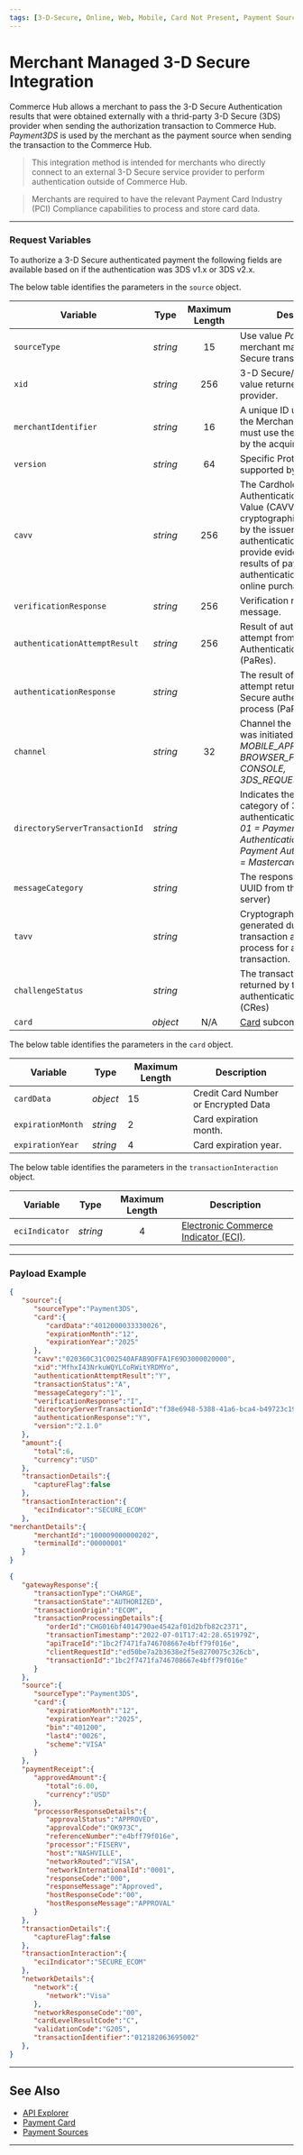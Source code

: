 ```yaml
---
tags: [3-D-Secure, Online, Web, Mobile, Card Not Present, Payment Source]
---
```


# Merchant Managed 3-D Secure Integration

Commerce Hub allows a merchant to pass the 3-D Secure Authentication results that were obtained externally with a thrid-party 3-D Secure (3DS) provider when sending the authorization transaction to Commerce Hub. _Payment3DS_ is used by the merchant as the payment source when sending the transaction to the Commerce Hub.

<!-- theme: info -->
> This integration method is intended for merchants who directly connect to an external 3-D Secure service provider to perform authentication outside of Commerce Hub.

<!-- theme: warning -->
> Merchants are required to have the relevant Payment Card Industry (PCI) Compliance capabilities to process and store card data.

---

### Request Variables

To authorize a 3-D Secure authenticated payment the following fields are available based on if the authentication was 3DS v1.x or 3DS v2.x.

<!--
type: tab
titles: source, card, transactionInteraction
-->

The below table identifies the parameters in the `source` object.

| Variable | Type | Maximum Length | Description |
| -------- | :--: | :------------: | ------------------ |
| `sourceType` | *string* | 15 | Use value *Payment3ds* for merchant managed 3-D Secure transactions. |
| `xid` | *string* | 256 | 3-D Secure/Verified by Visa value returned by the 3DS provider. |
| `merchantIdentifier` | *string* | 16 | A unique ID used to identify the Merchant. The merchant must use the value assigned by the acquirer |
| `version` | *string* | 64 | Specific Protocol version supported by 3DS. |
| `cavv` | *string* | 256 | The Cardholder Authentication Verification Value (CAVV) is a cryptographic value derived by the issuer during payment authentication that can provide evidence of the results of payment authentication during an online purchase. |
| `verificationResponse` | *string* | 256 | Verification response message. |
| `authenticationAttemptResult` | *string* | 256 | Result of authentication attempt from Payer Authentication Response (PaRes). |
| `authenticationResponse` | *string* |  | The result of authentication attempt returned by the 3D Secure authentication process (PaRes). |
| `channel` | *string* | 32 | Channel the 3DS transaction was initiated. _**Valid Values:** MOBILE_APP, MOBILE_WEB, BROWSER_PC, KIOSK, CONSOLE, 3DS_REQUESTOR_INITIATED_ |
| `directoryServerTransactionId` | *string* |  | Indicates the message category of 3d secure authentication version 2.X. _01 = Payment Authentication, 02 = Non-Payment Authentication, 80 = Mastercard Data Only_ |
| `messageCategory` | *string* |  | The response transaction UUID from the DS (directory server) |
| `tavv` | *string* |  | Cryptographic value that is generated during the Visa transaction authentication process for a payment token transaction. |
| `challengeStatus` | *string* |  | The transaction status as returned by the 3D Secure authentication process. (CRes) |
| `card` | *object* | N/A | [Card](?path=docs/Resources/Master-Data/Card.md) subcomponent objects. |

<!--
type: tab
-->

The below table identifies the parameters in the `card` object.

| Variable | Type| Maximum Length | Description |
|---------|----------|----------------|---------|
| `cardData` | *object* | 15 |  Credit Card Number or Encrypted Data |
| `expirationMonth` | *string* | 2 | Card expiration month. |
| `expirationYear` | *string* | 4 | Card expiration year. |

<!--
type: tab
-->

The below table identifies the parameters in the `transactionInteraction` object.

| Variable | Type | Maximum Length | Description |
| -------- | :--: | :------------: | ------------------ |
| `eciIndicator` | *string* | 4 | [Electronic Commerce Indicator (ECI)](?path=docs/Resources/Master-Data/Transaction-Interaction.md#electroniccommerceindicators). |

<!-- type: tab-end -->

---

### Payload Example

<!--
type: tab
titles: Request, Response
-->

```json
{
   "source":{
      "sourceType":"Payment3DS",
      "card":{
         "cardData":"4012000033330026",
         "expirationMonth":"12",
         "expirationYear":"2025"
      },
      "cavv":"020360C31C002540AFAB9DFFA1F69D3000020000",
      "xid":"MfhxI43NrkuWQYLCoRWitYRDMYo",
      "authenticationAttemptResult":"Y",
      "transactionStatus":"A",
      "messageCategory":"1",
      "verificationResponse":"I",
      "directoryServerTransactionId":"f38e6948-5388-41a6-bca4-b49723c19437",
      "authenticationResponse":"Y",
      "version":"2.1.0"
   },
   "amount":{
      "total":6,
      "currency":"USD"
   },
   "transactionDetails":{
      "captureFlag":false
   },
   "transactionInteraction":{
      "eciIndicator":"SECURE_ECOM"
   },
"merchantDetails":{
      "merchantId":"100009000000202",
      "terminalId":"00000001"
   }
}

```

<!--
type: tab
-->

```json
{
   "gatewayResponse":{
      "transactionType":"CHARGE",
      "transactionState":"AUTHORIZED",
      "transactionOrigin":"ECOM",
      "transactionProcessingDetails":{
         "orderId":"CHG016bf4014790ae4542af01d2bfb82c2371",
         "transactionTimestamp":"2022-07-01T17:42:28.651979Z",
         "apiTraceId":"1bc2f7471fa746708667e4bff79f016e",
         "clientRequestId":"ed50be7a2b3638e2f5e8270075c326cb",
         "transactionId":"1bc2f7471fa746708667e4bff79f016e"
      }
   },
   "source":{
      "sourceType":"Payment3DS",
      "card":{
         "expirationMonth":"12",
         "expirationYear":"2025",
         "bin":"401200",
         "last4":"0026",
         "scheme":"VISA"
      }
   },
   "paymentReceipt":{
      "approvedAmount":{
         "total":6.00,
         "currency":"USD"
      },
      "processorResponseDetails":{
         "approvalStatus":"APPROVED",
         "approvalCode":"OK973C",
         "referenceNumber":"e4bff79f016e",
         "processor":"FISERV",
         "host":"NASHVILLE",
         "networkRouted":"VISA",
         "networkInternationalId":"0001",
         "responseCode":"000",
         "responseMessage":"Approved",
         "hostResponseCode":"00",
         "hostResponseMessage":"APPROVAL"
      }
   },
   "transactionDetails":{
      "captureFlag":false
   },
   "transactionInteraction":{
      "eciIndicator":"SECURE_ECOM"
   },
   "networkDetails":{
      "network":{
         "network":"Visa"
      },
      "networkResponseCode":"00",
      "cardLevelResultCode":"C",
      "validationCode":"G205",
      "transactionIdentifier":"012182063695002"
   },
}

```

<!-- type: tab-end -->

---

## See Also

- [API Explorer](../api/?type=post&path=/payments/v1/charges)
- [Payment Card](?path=docs/Resources/Guides/Payment-Sources/Payment-Card.md)
- [Payment Sources](?path=docs/Resources/Guides/Payment-Sources/Source-Type.md)

---
